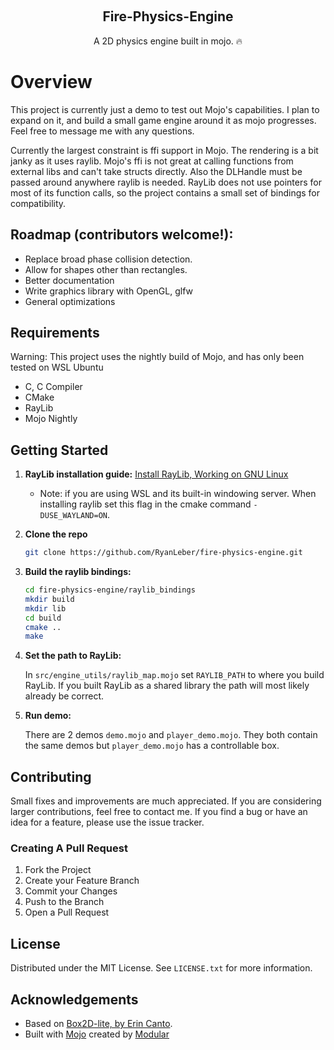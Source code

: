 <a name="readme-top"></a>
<!-- PROJECT LOGO -->
<br />
<div align="center">
  <h2 align="center">Fire-Physics-Engine</h3>
  <p align="center">
    A 2D physics engine built in mojo. 🔥
  </p>
</div>

# Overview
This project is currently just a demo to test out Mojo's capabilities. I plan to expand on it, and build a small game engine around it as mojo progresses. Feel free to message me with any questions.

Currently the largest constraint is ffi support in Mojo. The rendering is a bit janky as it uses raylib. Mojo's ffi is not great at calling functions from external libs and can't take structs directly. Also the DLHandle must be passed around anywhere raylib is needed. RayLib does not use pointers for most of its function calls, so the project contains a small set of bindings for compatibility.


## Roadmap (contributors welcome!):
- Replace broad phase collision detection.
- Allow for shapes other than rectangles.
- Better documentation
- Write graphics library with OpenGL, glfw
- General optimizations


## Requirements

Warning: This project uses the nightly build of Mojo, and has only been tested on WSL Ubuntu
- C, C Compiler
- CMake
- RayLib
- Mojo Nightly



## Getting Started

1. **RayLib installation guide:** [Install RayLib, Working on GNU Linux](https://github.com/raysan5/raylib/wiki/Working-on-GNU-Linux)
    - Note: if you are using WSL and its built-in windowing server. When installing raylib set this flag in the cmake command `-DUSE_WAYLAND=ON`.
2. **Clone the repo**
    ```sh
    git clone https://github.com/RyanLeber/fire-physics-engine.git
    ```
3. **Build the raylib bindings:**
    ```sh
    cd fire-physics-engine/raylib_bindings
    mkdir build
    mkdir lib
    cd build
    cmake ..
    make
    ```
4. **Set the path to RayLib:**

    In `src/engine_utils/raylib_map.mojo` set `RAYLIB_PATH` to where you build RayLib. If you built RayLib as a shared library the path will most likely already be correct.

5. **Run demo:**

    There are 2 demos `demo.mojo` and `player_demo.mojo`. They both contain the same demos but `player_demo.mojo` has a controllable box.



## Contributing
  
Small fixes and improvements are much appreciated. If you are considering larger contributions, feel free to contact me. If you find a bug or have an idea for a feature, please use the issue tracker.

### Creating A Pull Request

1. Fork the Project
2. Create your Feature Branch
3. Commit your Changes
4. Push to the Branch
5. Open a Pull Request



## License

Distributed under the MIT License. See `LICENSE.txt` for more information.


## Acknowledgements
- Based on [Box2D-lite, by Erin Canto](https://github.com/erincatto/box2d-lite).
- Built with [Mojo](https://github.com/modularml/mojo) created by [Modular](https://github.com/modularml)